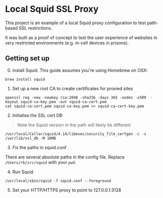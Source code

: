 # Local Squid SSL Proxy

This project is an example of a local Squid proxy configuration to test path-based SSL restrictions.

It was built as a proof of concept to test the user experience of websites in very restricted environments (e.g. in-cell devices in prisons).

## Getting set up

0. Install Squid. This guide assumes you're using Homebrew on OSX:

```
brew install squid
```

1. Set up a new root CA to create certificates for proxied sites

```
openssl req -new -newkey rsa:2048 -sha256 -days 365 -nodes -x509  -keyout squid-ca-key.pem -out squid-ca-cert.pem
cat squid-ca-cert.pem squid-ca-key.pem >> squid-ca-cert-key.pem
```

2. Initialise the SSL cert DB

> Note the Squid version in the path will likely be different

```
/usr/local/Cellar/squid/4.14/libexec/security_file_certgen -c -s /var/lib/ssl_db -M 16MB
```

3. Fix the paths in squid.conf

There are several absolute paths in the config file. Replace `/Users/rb/src/squid` with your `pwd`.

4. Run Squid

```
/usr/local/sbin/squid -f squid.conf --foreground
```

5. Set your HTTP/HTTPS proxy to point to 127.0.0.1:3128
